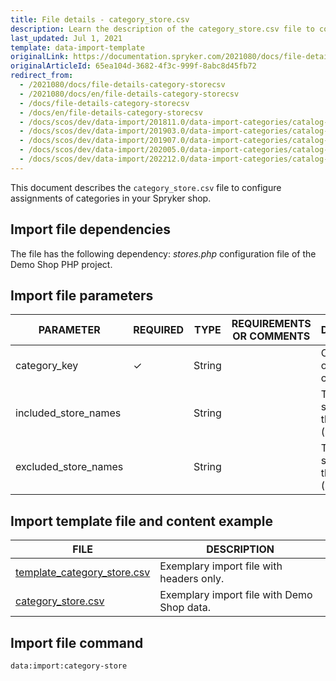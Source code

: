 ```yaml
---
title: File details - category_store.csv
description: Learn the description of the category_store.csv file to configure assignments of categories in your Spryker shop | Spryker
last_updated: Jul 1, 2021
template: data-import-template
originalLink: https://documentation.spryker.com/2021080/docs/file-details-category-storecsv
originalArticleId: 65ea104d-3682-4f3c-999f-8abc8d45fb72
redirect_from:
  - /2021080/docs/file-details-category-storecsv
  - /2021080/docs/en/file-details-category-storecsv
  - /docs/file-details-category-storecsv
  - /docs/en/file-details-category-storecsv
  - /docs/scos/dev/data-import/201811.0/data-import-categories/catalog-setup/categories/file-details-category-store.csv.html
  - /docs/scos/dev/data-import/201903.0/data-import-categories/catalog-setup/categories/file-details-category-store.csv.html
  - /docs/scos/dev/data-import/201907.0/data-import-categories/catalog-setup/categories/file-details-category-store.csv.html
  - /docs/scos/dev/data-import/202005.0/data-import-categories/catalog-setup/categories/file-details-category-store.csv.html
  - /docs/scos/dev/data-import/202212.0/data-import-categories/catalog-setup/categories/file-details-category-store.csv.html
---
```


This document describes the `category_store.csv` file to configure assignments of categories in your Spryker shop.

## Import file dependencies

The file has the following dependency: *stores.php* configuration file of the Demo Shop PHP project.

## Import file parameters

| PARAMETER | REQUIRED | TYPE | REQUIREMENTS OR COMMENTS | DESCRIPTION |
|-|-|-|-|-|
| category_key | &check; | String |   | Category key of the category. |
| included_store_names |   | String |   | To accept all stores, use the asterisk (*) symbol. | Holds store names to include separated by a comma. |
| excluded_store_names |   | String |   | To remove all stores, use the asterisk (*) symbol. | Holds store names to exclude separated by a comma. |



## Import template file and content example

| FILE | DESCRIPTION |
|-|-|
| [template_category_store.csv](https://spryker.s3.eu-central-1.amazonaws.com/docs/Developer+Guide/Back-End/Data+Manipulation/Data+Ingestion/Data+Import/Data+Import+Categories/Commerce+Setup/template+category_store.csv) | Exemplary import file with headers only. |
| [category_store.csv](https://spryker.s3.eu-central-1.amazonaws.com/docs/Developer+Guide/Back-End/Data+Manipulation/Data+Ingestion/Data+Import/Data+Import+Categories/Commerce+Setup/category_store.csv) | Exemplary import file with Demo Shop data. |

## Import file command

```bash
data:import:category-store
```
